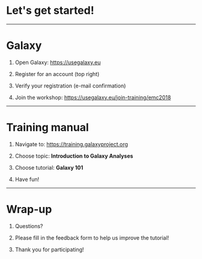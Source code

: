 # Let's get started!

---

# Galaxy

1. Open Galaxy: https://usegalaxy.eu

2. Register for an account (top right)

3. Verify your registration (e-mail confirmation)

3. Join the workshop: https://usegalaxy.eu/join-training/emc2018


---

# Training manual

1. Navigate to: https://training.galaxyproject.org

2. Choose topic: **Introduction to Galaxy Analyses**

3. Choose tutorial: **Galaxy 101**

4. Have fun!

---

# Wrap-up

1. Questions?

2. Please fill in the feedback form to help us improve the tutorial!

3. Thank you for participating!


